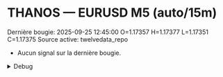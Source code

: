 # THANOS — EURUSD M5 (auto/15m)
Dernière bougie: 2025-09-25 12:45:00  O=1.17357  H=1.17377  L=1.17351  C=1.17375
Source active: twelvedata_repo

- Aucun signal sur la dernière bougie.

<details><summary>Debug</summary>

- TD_API_KEY manquant.

</details>
